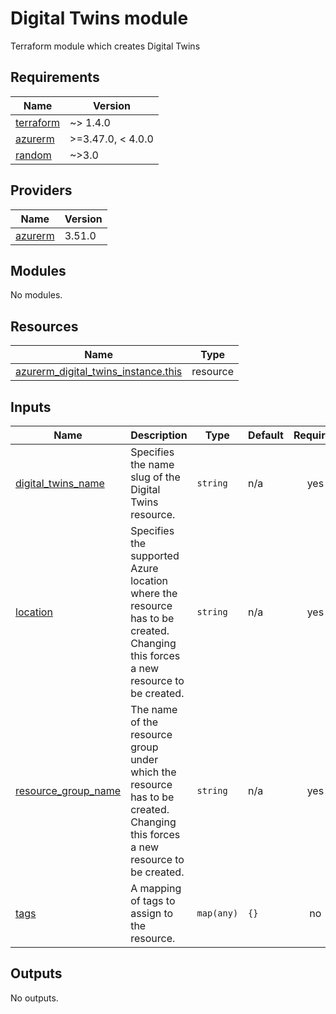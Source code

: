 <!-- BEGIN_TF_DOCS -->
# Digital Twins module

Terraform module which creates Digital Twins

## Requirements

| Name | Version |
|------|---------|
| <a name="requirement_terraform"></a> [terraform](#requirement\_terraform) | ~> 1.4.0 |
| <a name="requirement_azurerm"></a> [azurerm](#requirement\_azurerm) | >=3.47.0, < 4.0.0 |
| <a name="requirement_random"></a> [random](#requirement\_random) | ~>3.0 |

## Providers

| Name | Version |
|------|---------|
| <a name="provider_azurerm"></a> [azurerm](#provider\_azurerm) | 3.51.0 |

## Modules

No modules.

## Resources

| Name | Type |
|------|------|
| [azurerm_digital_twins_instance.this](https://registry.terraform.io/providers/hashicorp/azurerm/latest/docs/resources/digital_twins_instance) | resource |

## Inputs

| Name | Description | Type | Default | Required |
|------|-------------|------|---------|:--------:|
| <a name="input_digital_twins_name"></a> [digital\_twins\_name](#input\_digital\_twins\_name) | Specifies the name slug of the Digital Twins resource. | `string` | n/a | yes |
| <a name="input_location"></a> [location](#input\_location) | Specifies the supported Azure location where the resource has to be created. Changing this forces a new resource to be created. | `string` | n/a | yes |
| <a name="input_resource_group_name"></a> [resource\_group\_name](#input\_resource\_group\_name) | The name of the resource group under which the resource has to be created. Changing this forces a new resource to be created. | `string` | n/a | yes |
| <a name="input_tags"></a> [tags](#input\_tags) | A mapping of tags to assign to the resource. | `map(any)` | `{}` | no |

## Outputs

No outputs.
<!-- END_TF_DOCS -->
